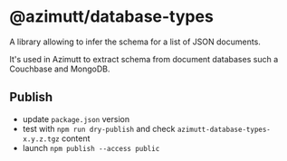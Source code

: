 # @azimutt/database-types

A library allowing to infer the schema for a list of JSON documents.

It's used in Azimutt to extract schema from document databases such a Couchbase and MongoDB.

## Publish

- update `package.json` version
- test with `npm run dry-publish` and check `azimutt-database-types-x.y.z.tgz` content
- launch `npm publish --access public`
